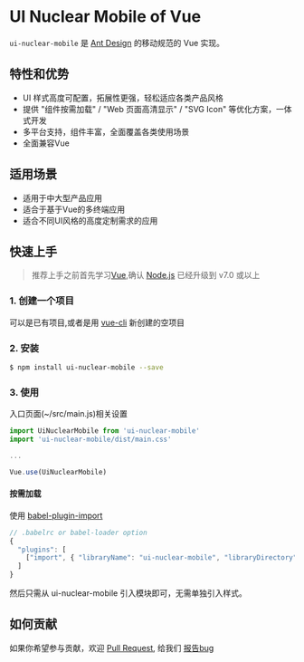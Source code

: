 # UI Nuclear Mobile of Vue

`ui-nuclear-mobile` 是 [Ant Design](http://ant.design/) 的移动规范的 Vue 实现。

## 特性和优势

- UI 样式高度可配置，拓展性更强，轻松适应各类产品风格
- 提供 "组件按需加载" / "Web 页面高清显示" / "SVG Icon" 等优化方案，一体式开发
- 多平台支持，组件丰富，全面覆盖各类使用场景
- 全面兼容Vue

## 适用场景

- 适用于中大型产品应用
- 适合于基于Vue的多终端应用
- 适合不同UI风格的高度定制需求的应用

## 快速上手
> 推荐上手之前首先学习[Vue](https://cn.vuejs.org/v2/guide/),确认 [Node.js](https://nodejs.org/en/) 已经升级到 v7.0 或以上

### 1. 创建一个项目

可以是已有项目,或者是用 [vue-cli](https://github.com/vuejs/vue-cli) 新创建的空项目

### 2. 安装

```bash
$ npm install ui-nuclear-mobile --save
```

### 3. 使用

入口页面(~/src/main.js)相关设置

```javascript
import UiNuclearMobile from 'ui-nuclear-mobile'
import 'ui-nuclear-mobile/dist/main.css'

...

Vue.use(UiNuclearMobile)
```

#### 按需加载

使用 [babel-plugin-import](https://github.com/ant-design/babel-plugin-import)

```javascript
// .babelrc or babel-loader option
{
  "plugins": [
    ["import", { "libraryName": "ui-nuclear-mobile", "libraryDirectory": "es", "style": "css" }] // `style: true` 会加载 less 文件
  ]
}
```

然后只需从 ui-nuclear-mobile 引入模块即可，无需单独引入样式。

## 如何贡献

如果你希望参与贡献，欢迎 [Pull Request](https://github.com/ladybirdDEV/ui-nuclear-mobile/pulls), 给我们 [报告bug](https://github.com/ladybirdDEV/ui-nuclear-mobile/issues)
